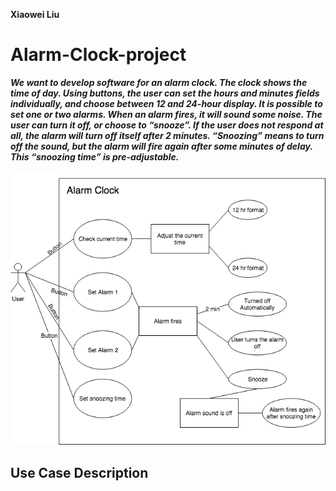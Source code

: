 <b> Xiaowei Liu <b>

# Alarm-Clock-project

<i>We want to develop software for an alarm clock.
The clock shows the time of day. Using buttons, the user can set the hours and minutes fields individually,
and choose between 12 and 24-hour display.
It is possible to set one or two alarms. When an alarm fires, it will sound some noise. The user can turn it off,
or choose to “snooze”. If the user does not respond at all, the alarm will turn off itself after 2 minutes.
“Snoozing” means to turn off the sound, but the alarm will fire again after some minutes of delay. This
“snoozing time” is pre-adjustable.</i>

<div align="center">
  <img src=/Diagram.png width="700px" />
</div>

## Use Case Description
